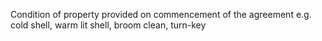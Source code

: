 Condition of property provided on commencement of the agreement e.g. cold shell, warm lit shell, broom clean, turn-key